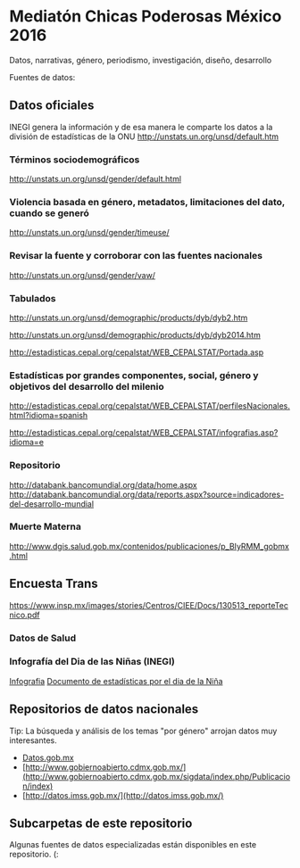 # Mediatón Chicas Poderosas México 2016
Datos, narrativas, género, periodismo, investigación, diseño, desarrollo
 
Fuentes de datos:

## Datos oficiales
INEGI genera la información y de esa manera le comparte los datos a la división de estadísticas de la ONU
http://unstats.un.org/unsd/default.htm

### Términos sociodemográficos
http://unstats.un.org/unsd/gender/default.html 

### Violencia basada en género, metadatos, limitaciones del dato, cuando se generó
http://unstats.un.org/unsd/gender/timeuse/

### Revisar la fuente y corroborar con las fuentes nacionales
http://unstats.un.org/unsd/gender/vaw/

### Tabulados
http://unstats.un.org/unsd/demographic/products/dyb/dyb2.htm 

http://unstats.un.org/unsd/demographic/products/dyb/dyb2014.htm 

http://estadisticas.cepal.org/cepalstat/WEB_CEPALSTAT/Portada.asp

### Estadísticas por grandes componentes, social, género y objetivos del desarrollo del milenio
http://estadisticas.cepal.org/cepalstat/WEB_CEPALSTAT/perfilesNacionales.html?idioma=spanish 

http://estadisticas.cepal.org/cepalstat/WEB_CEPALSTAT/infografias.asp?idioma=e

### Repositorio
http://databank.bancomundial.org/data/home.aspx
http://databank.bancomundial.org/data/reports.aspx?source=indicadores-del-desarrollo-mundial

### Muerte Materna
http://www.dgis.salud.gob.mx/contenidos/publicaciones/p_BIyRMM_gobmx.html

## Encuesta Trans
https://www.insp.mx/images/stories/Centros/CIEE/Docs/130513_reporteTecnico.pdf

### Datos de Salud


### Infografía del Dia de las Niñas (INEGI)
[Infografia](https://s21.postimg.org/itzuns21j/infografi_a_11_oct_dia_de_la_nin_a_D.jpg)
[Documento de estadísticas por el dia de la Niña](http://bit.ly/2eEtQpD)


## Repositorios de datos nacionales

Tip: La búsqueda y análisis de los temas "por género" arrojan datos muy interesantes.
- [Datos.gob.mx](http://datos.gob.mx/)
- [http://www.gobiernoabierto.cdmx.gob.mx/](http://www.gobiernoabierto.cdmx.gob.mx/sigdata/index.php/Publicacion/index)
- [http://datos.imss.gob.mx/](http://datos.imss.gob.mx/)

## Subcarpetas de este repositorio

Algunas fuentes de datos especializadas están disponibles en este repositorio. (:
